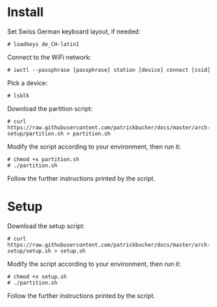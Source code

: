# Install

Set Swiss German keyboard layout, if needed:

    # loadkeys de_CH-latin1

Connect to the WiFi network:

    # iwctl --passphrase [passphrase] station [device] connect [ssid]

Pick a device:

    # lsblk

Download the partition script:

    # curl https://raw.githubusercontent.com/patrickbucher/docs/master/arch-setup/partition.sh > partition.sh

Modify the script according to your environment, then run it:

    # chmod +x partition.sh
    # ./partition.sh

Follow the further instructions printed by the script.

# Setup

Download the setup script:

    # curl https://raw.githubusercontent.com/patrickbucher/docs/master/arch-setup/setup.sh > setup.sh

Modify the script according to your environment, then run it:

    # chmod +x setup.sh
    # ./partition.sh

Follow the further instructions printed by the script.
